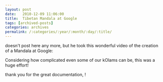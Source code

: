 ```yaml
---
layout: post
date:	2010-12-09 11:06:00
title:  Tibetan Mandala at Google
tags: [archived-posts]
categories: archives
permalink: /:categories/:year/:month/:day/:title/
---
```

<lj user="thaths"> doesn't post here any more, but he took this wonderful video of the creation of a Mandala at Google:


<lj-embed id="571"/>


Considering how complicated even some of our kOlams can be, this was a huge effort!

thank you for the great documentation, <lj user="thaths">!
